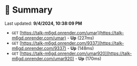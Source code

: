 # 📖 Summary
Last updated: **9/4/2024, 10:38:09 PM**

- `GET` [https://talk-m6gd.onrender.com/umar](https://talk-m6gd.onrender.com/umar) - **Up** (227ms)
- `GET` [https://talk-m6gd.onrender.com/9337](https://talk-m6gd.onrender.com/9337) - **Up** (148ms)
- `GET` [https://talk-m6gd.onrender.com/umar920](https://talk-m6gd.onrender.com/umar920) - **Up** (170ms)
